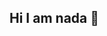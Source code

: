 ## Hi I am nada 👋

<!--
**nada2710/nada2710** is a ✨ _special_ ✨ repository because its `README.md` (this file) appears on your GitHub profile.

- 🔭 I’m currently study at faculty of computer and information at Mansoura University.
- 🌱 I’m currently learning backend.net
- 💬 Ask me about backend.net
- 📫 How to reach me: nadaashraf6905708@gmail.com
-->
